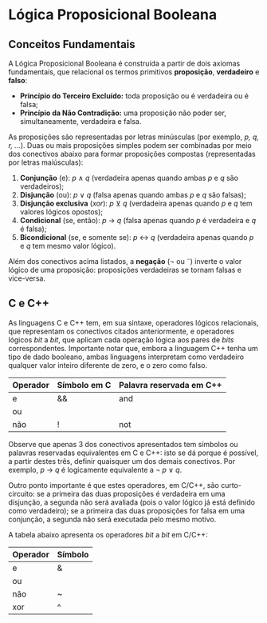 Lógica Proposicional Booleana
=============================

Conceitos Fundamentais
----------------------

A Lógica Proposicional Booleana é construída a partir de dois axiomas fundamentais, que relacional
os termos primitivos **proposição**, **verdadeiro** e **falso**:

* **Princípio do Terceiro Excluído:** toda proposição ou é verdadeira ou é falsa;
* **Princípio da Não Contradição:** uma proposição não poder ser, simultaneamente, verdadeira e
falsa.

As proposições são representadas por letras minúsculas (por exemplo, _p, q, r, ..._). Duas ou
mais proposições simples podem ser combinadas por meio dos conectivos abaixo para formar 
proposições compostas (representadas por letras maiúsculas):

1. **Conjunção** (e): _p_ &#8743; _q_ (verdadeira apenas quando ambas _p_ e _q_ são verdadeiros);
1. **Disjunção** (ou): _p_ &#8744; _q_ (falsa apenas quando ambas _p_ e _q_ são falsas);
1. **Disjunção exclusiva** (_xor_): _p_ &#8891; _q_ (verdadeira apenas quando _p_ e _q_ tem valores 
lógicos opostos);
1. **Condicional** (se, então): _p_ &#8594; _q_ (falsa apenas quando _p_ é verdadeira e _q_ é 
falsa);
1. **Bicondicional** (se, e somente se): _p_ &#8596; _q_ (verdadeira apenas quando _p_ e _q_ tem
mesmo valor lógico).

Além dos conectivos acima listados, a **negação** (&#172; ou &#732;) inverte o valor lógico de uma 
proposição: proposições verdadeiras se tornam falsas e vice-versa.


C e C++
-------

As linguagens C e C++ tem, em sua sintaxe, operadores lógicos relacionais, que representam os
conectivos citados anteriormente, e operadores lógicos _bit_ a _bit_, que aplicam cada operação
lógica aos pares de _bits_ correspondentes. Importante notar que, embora a linguagem C++ tenha
um tipo de dado booleano, ambas linguagens interpretam como verdadeiro qualquer valor inteiro
diferente de zero, e o zero como falso.

| Operador | Símbolo em C | Palavra reservada em C++ |
|----------|--------------|--------------------------|
|   e      |     &&       |          and             |
|   ou     |     ||       |          or              |
|   não    |     !        |          not             |

Observe que apenas 3 dos conectivos apresentados tem símbolos ou palavras reservadas equivalentes
em C e C++: isto se dá porque é possível, a partir destes três, definir quaisquer um dos demais
conectivos. Por exemplo, _p_ &#8594; _q_ é logicamente equivalente a &#172; _p_ &#8744; _q_.

Outro ponto importante é que estes operadores, em C/C++, são curto-circuito: se a primeira das
duas proposições é verdadeira em uma disjunção, a segunda não será avaliada (pois o valor lógico
já está definido como verdadeiro); se a primeira das duas proposições for falsa em uma conjunção,
a segunda não será executada pelo mesmo motivo.

A tabela abaixo apresenta os operadores _bit_ a _bit_ em C/C++:

| Operador | Símbolo | 
|----------|---------|
|   e      |    &    |
|   ou     |    |    |
|   não    |    ~    |
|   xor    |    ^    |


